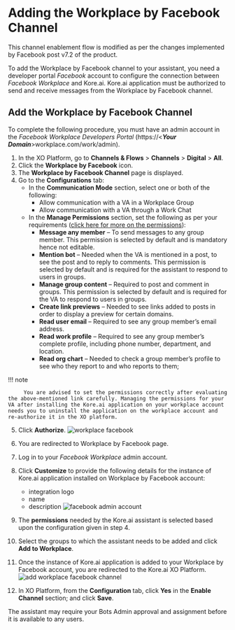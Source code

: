 # Adding the Workplace by Facebook Channel

This channel enablement flow is modified as per the changes implemented by Facebook post v7.2 of the product.

To add the Workplace by Facebook channel to your assistant, you need a developer portal _Facebook_ account to configure the connection between _Facebook Workplace_ and Kore.ai. Kore.ai application must be authorized to send and receive messages from the Workplace by Facebook channel.

## Add the Workplace by Facebook Channel

To complete the following procedure, you must have an admin account in the _Facebook Workplace Developers Portal_ (https://&lt;**_Your Domain_**>workplace.com/work/admin).


1. In the XO Platform, go to **Channels & Flows** > **Channels** > **Digital** > **All**.
2. Click the **Workplace by Facebook** icon.
3. The **Workplace by Facebook Channel** page is displayed.
4. Go to the **Configurations** tab:
    * In the **Communication Mode** section, select one or both of the following:
        * Allow communication with a VA in a Workplace Group
        * Allow communication with a VA through a Work Chat
    * In the **Manage Permissions** section, set the following as per your requirements ([click here for more on the permissions](https://developers.facebook.com/docs/workplace/reference/permissions)):
        * **Message any member** – To send messages to any group member. This permission is selected by default and is mandatory hence not editable.
        * **Mention bot** – Needed when the VA is mentioned in a post, to see the post and to reply to comments. This permission is selected by default and is required for the assistant to respond to users in groups.
        * **Manage group content** – Required to post and comment in groups. This permission is selected by default and is required for the VA to respond to users in groups.
        * **Create link previews** – Needed to see links added to posts in order to display a preview for certain domains.
        * **Read user email** – Required to see any group member’s email address.
        * **Read work profile** – Required to see any group member’s complete profile, including phone number, department, and location.
        * **Read org chart** – Needed to check a group member’s profile to see who they report to and who reports to them;

!!! note

         You are advised to set the permissions correctly after evaluating the above-mentioned link carefully. Managing the permissions for your VA after installing the Kore.ai application on your workplace account needs you to uninstall the application on the workplace account and re-authorize it in the XO platform.        

5. Click **Authorize**.
![workplace facebook](../images/workplace_facebook.png "image_tooltip")

6. You are redirected to Workplace by Facebook page.

7. Log in to your _Facebook Workplace_ admin account.

8. Click **Customize** to provide the following details for the instance of Kore.ai application installed on Workplace by Facebook account:
    * integration logo
    * name
    * description
![facebook admin account](../images/workplace_facebook1.png "facebook admin account")
9. The **permissions** needed by the Kore.ai assistant is selected based upon the configuration given in step 4.

10. Select the groups to which the assistant needs to be added and click **Add to Workplace**.

11. Once the instance of Kore.ai application is added to your Workplace by Facebook account, you are redirected to the Kore.ai XO Platform.
![add workplace facebook channel](../images/workplace_facebook2.png "add workplace facebook channel")

12. In XO Platform, from the **Configuration** tab, click **Yes** in the **Enable Channel** section; and click **Save**.

The assistant may require your Bots Admin approval and assignment before it is available to any users.
